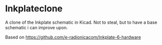 # Inkplateclone
A clone of the Inkplate schematic in Kicad. Not to steal, but to have a base schematic i can improve upon.

Based on https://github.com/e-radionicacom/Inkplate-6-hardware
